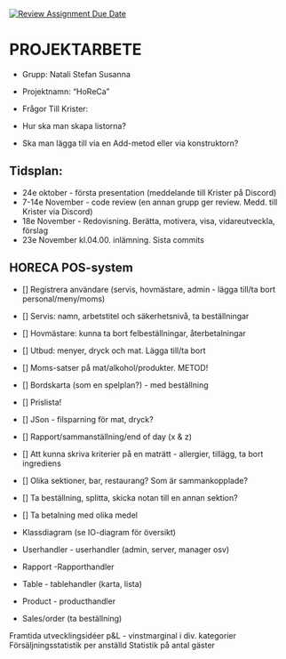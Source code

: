 [![Review Assignment Due Date](https://classroom.github.com/assets/deadline-readme-button-22041afd0340ce965d47ae6ef1cefeee28c7c493a6346c4f15d667ab976d596c.svg)](https://classroom.github.com/a/V-_DqTse)
# PROJEKTARBETE

- Grupp: Natali Stefan Susanna 
- Projektnamn: “HoReCa”

- Frågor Till Krister: 
- Hur ska man skapa listorna? 
- Ska man lägga till via en Add-metod eller via konstruktorn? 
 


## Tidsplan:

- 24e oktober - första presentation (meddelande till Krister på Discord)
- 7-14e November - code review (en annan grupp ger review. Medd. till Krister via Discord)
- 18e November - Redovisning. Berätta, motivera, visa, vidareutveckla, förslag
- 23e November kl.04.00. inlämning. Sista commits

## HORECA POS-system

- [] Registrera användare (servis, hovmästare, admin - lägga till/ta bort personal/meny/moms)
- [] Servis: namn, arbetstitel och säkerhetsnivå, ta beställningar
- [] Hovmästare: kunna ta bort felbeställningar, återbetalningar
- [] Utbud: menyer, dryck och mat. Lägga till/ta bort
- [] Moms-satser på mat/alkohol/produkter. METOD!
- [] Bordskarta (som en spelplan?) - med beställning
- [] Prislista!
- [] JSon - filsparning för mat, dryck?
- [] Rapport/sammanställning/end of day (x & z)
- [] Att kunna skriva kriterier på en maträtt - allergier, tillägg, ta bort ingrediens
- [] Olika sektioner, bar, restaurang? Som är sammankopplade?
- [] Ta beställning, splitta, skicka notan till en annan sektion?
- [] Ta betalning med olika medel

- Klassdiagram (se IO-diagram för översikt)
- Userhandler - userhandler (admin, server, manager osv)
- Rapport -Rapporthandler
- Table - tablehandler (karta, lista)
- Product - producthandler
- Sales/order (ta beställning)


Framtida utvecklingsidéer
p&L -  vinstmarginal i div. kategorier
Försäljningsstatistik per anställd
Statistik på antal gäster
